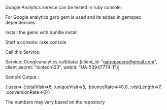Google Analytics service can be tested in ruby console:

For Google analytics garb gem is used and its added in gemspec dependencies 

Install the gems with bundle install

Start a console: rake console

Call this Service:

Service::Googleanalytics.call(data: {client_id: "gatrepscore@gmail.com", client_secret: "Iontech123", webId: "UA-53947774-1"})

Sample Output :

{:user=>  {:totalVisit=>6,   :uniqueVisit=>5,   :bounceRate=>40.0,   :visitLength=>7,   :conversionRate=>0}}

The numbers may vary based on the repository
